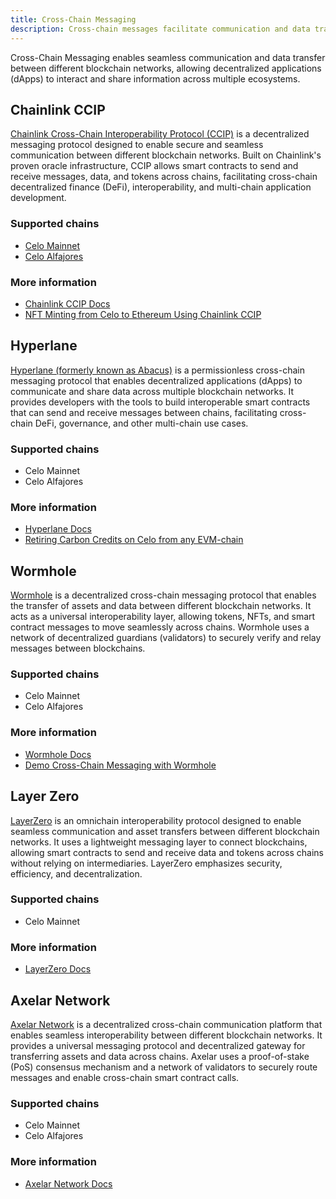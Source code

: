 ```yaml
---
title: Cross-Chain Messaging
description: Cross-chain messages facilitate communication and data transfer between blockchain networks.
---
```


Cross-Chain Messaging enables seamless communication and data transfer between different blockchain networks, allowing decentralized applications (dApps) to interact and share information across multiple ecosystems.

## Chainlink CCIP

[Chainlink Cross-Chain Interoperability Protocol (CCIP)](https://chain.link/cross-chain) is a decentralized messaging protocol designed to enable secure and seamless communication between different blockchain networks. Built on Chainlink's proven oracle infrastructure, CCIP allows smart contracts to send and receive messages, data, and tokens across chains, facilitating cross-chain decentralized finance (DeFi), interoperability, and multi-chain application development.

### Supported chains

- [Celo Mainnet](https://docs.chain.link/ccip/directory/mainnet/chain/celo-mainnet)
- [Celo Alfajores](https://docs.chain.link/ccip/directory/testnet/chain/celo-testnet-alfajores)

### More information

- [Chainlink CCIP Docs](https://docs.chain.link/ccip)
- [NFT Minting from Celo to Ethereum Using Chainlink CCIP](https://github.com/celo-org/celo-ccip-workshop)

## Hyperlane

[Hyperlane (formerly known as Abacus)](https://www.hyperlane.xyz/) is a permissionless cross-chain messaging protocol that enables decentralized applications (dApps) to communicate and share data across multiple blockchain networks. It provides developers with the tools to build interoperable smart contracts that can send and receive messages between chains, facilitating cross-chain DeFi, governance, and other multi-chain use cases.

### Supported chains

- Celo Mainnet
- Celo Alfajores

### More information

- [Hyperlane Docs](https://docs.hyperlane.xyz/)
- [Retiring Carbon Credits on Celo from any EVM-chain](https://medium.com/@hierzilena/retiring-carbon-credits-on-celo-from-any-evm-chain-e4966add6bd0)

## Wormhole

[Wormhole](https://wormhole.com/) is a decentralized cross-chain messaging protocol that enables the transfer of assets and data between different blockchain networks. It acts as a universal interoperability layer, allowing tokens, NFTs, and smart contract messages to move seamlessly across chains. Wormhole uses a network of decentralized guardians (validators) to securely verify and relay messages between blockchains.

### Supported chains

- Celo Mainnet
- Celo Alfajores

### More information

- [Wormhole Docs](https://wormhole.com/docs/)
- [Demo Cross-Chain Messaging with Wormhole](https://github.com/wormhole-foundation/demo-wormhole-messaging)

## Layer Zero

[LayerZero](https://layerzero.network/) is an omnichain interoperability protocol designed to enable seamless communication and asset transfers between different blockchain networks. It uses a lightweight messaging layer to connect blockchains, allowing smart contracts to send and receive data and tokens across chains without relying on intermediaries. LayerZero emphasizes security, efficiency, and decentralization.

### Supported chains

- Celo Mainnet

### More information

- [LayerZero Docs](https://docs.layerzero.network/v2)

## Axelar Network

[Axelar Network](https://axelar.network/) is a decentralized cross-chain communication platform that enables seamless interoperability between different blockchain networks. It provides a universal messaging protocol and decentralized gateway for transferring assets and data across chains. Axelar uses a proof-of-stake (PoS) consensus mechanism and a network of validators to securely route messages and enable cross-chain smart contract calls.

### Supported chains

- Celo Mainnet
- Celo Alfajores

### More information

- [Axelar Network Docs](https://docs.axelar.dev/)

